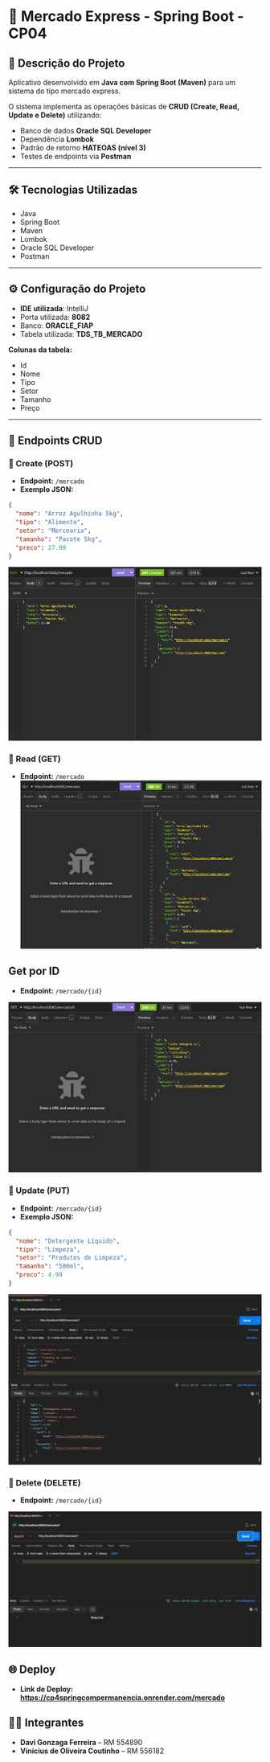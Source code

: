 # 🛒 Mercado Express - Spring Boot - CP04

## 📌 Descrição do Projeto
Aplicativo desenvolvido em **Java com Spring Boot (Maven)** para um sistema do tipo mercado express.

O sistema implementa as operações básicas de **CRUD (Create, Read, Update e Delete)** utilizando:
- Banco de dados **Oracle SQL Developer**
- Dependência **Lombok**
- Padrão de retorno **HATEOAS (nível 3)**
- Testes de endpoints via **Postman**

---

## 🛠️ Tecnologias Utilizadas
- Java  
- Spring Boot  
- Maven  
- Lombok  
- Oracle SQL Developer  
- Postman

---

## ⚙️ Configuração do Projeto
- **IDE utilizada**: IntelliJ 
- Porta utilizada: **8082**  
- Banco: **ORACLE_FIAP**  
- Tabela utilizada: **TDS_TB_MERCADO**

**Colunas da tabela:**  
- Id  
- Nome  
- Tipo  
- Setor  
- Tamanho  
- Preço  

---

## 🚀 Endpoints CRUD

### 🔹 Create (POST)
- **Endpoint:** `/mercado`  
- **Exemplo JSON:**
```json
{
  "nome": "Arroz Agulhinha 5kg",
  "tipo": "Alimento",
  "setor": "Mercearia",
  "tamanho": "Pacote 5kg",
  "preco": 27.90
}
```
![Requisição POST](image.png)

### 🔹 Read (GET)
- **Endpoint:** `/mercado`  
![Requisição GET](image-1.png)

## Get por ID
- **Endpoint:** `/mercado/{id}`  

![Requisição GET por ID](image-2.png)

### 🔹 Update (PUT)
- **Endpoint:** `/mercado/{id}`  
- **Exemplo JSON:**
```json
{
  "nome": "Detergente Líquido",
  "tipo": "Limpeza",
  "setor": "Produtos de Limpeza",
  "tamanho": "500ml",
  "preco": 4.99
}
```

![Requisição put](image-3.png)

### 🔹 Delete (DELETE)
- **Endpoint:** `/mercado/{id}`

![Requisição Delete](image-4.png)

## 🌐 Deploy
- **Link de Deploy: https://cp4springcompermanencia.onrender.com/mercado** 

## 👨‍💻 Integrantes
- **Davi Gonzaga Ferreira** – RM 554890
- **Vinícius de Oliveira Coutinho** – RM 556182 
